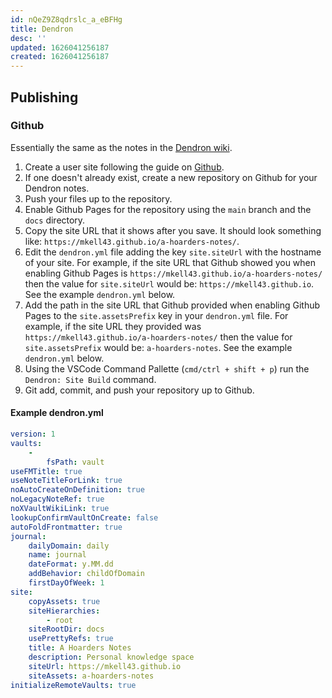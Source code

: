 ```yaml
---
id: nQeZ9Z8qdrslc_a_eBFHg
title: Dendron
desc: ''
updated: 1626041256187
created: 1626041256187
---
```


## Publishing

### Github

Essentially the same as the notes in the [Dendron wiki](https://wiki.dendron.so/notes/230d0ccf-5758-4a8f-b39b-3b68e1482e2b.html).

1. Create a user site following the guide on [Github](https://pages.github.com/).
2. If one doesn't already exist, create a new repository on Github for your Dendron notes.
3. Push your files up to the repository.
4. Enable Github Pages for the repository using the `main` branch and the `docs` directory.
5. Copy the site URL that it shows after you save. It should look something like: `https://mkell43.github.io/a-hoarders-notes/`.
6. Edit the `dendron.yml` file adding the key `site.siteUrl` with the hostname of your site. For example, if the site URL that Github showed you when enabling Github Pages is `https://mkell43.github.io/a-hoarders-notes/` then the value for `site.siteUrl` would be: `https://mkell43.github.io`. See the example `dendron.yml` below.
7. Add the path in the site URL that Github provided when enabling Github Pages to the `site.assetsPrefix` key in your `dendron.yml` file. For example, if the site URL they provided was `https://mkell43.github.io/a-hoarders-notes/` then the value for `site.assetsPrefix` would be: `a-hoarders-notes`. See the example `dendron.yml` below.
8. Using the VSCode Command Pallette (`cmd/ctrl + shift + p`) run the `Dendron: Site Build` command.
9. Git add, commit, and push your repository up to Github.

#### Example dendron.yml

```yaml
version: 1
vaults:
    -
        fsPath: vault
useFMTitle: true
useNoteTitleForLink: true
noAutoCreateOnDefinition: true
noLegacyNoteRef: true
noXVaultWikiLink: true
lookupConfirmVaultOnCreate: false
autoFoldFrontmatter: true
journal:
    dailyDomain: daily
    name: journal
    dateFormat: y.MM.dd
    addBehavior: childOfDomain
    firstDayOfWeek: 1
site:
    copyAssets: true
    siteHierarchies:
        - root
    siteRootDir: docs
    usePrettyRefs: true
    title: A Hoarders Notes
    description: Personal knowledge space
    siteUrl: https://mkell43.github.io
    siteAssets: a-hoarders-notes
initializeRemoteVaults: true
```

